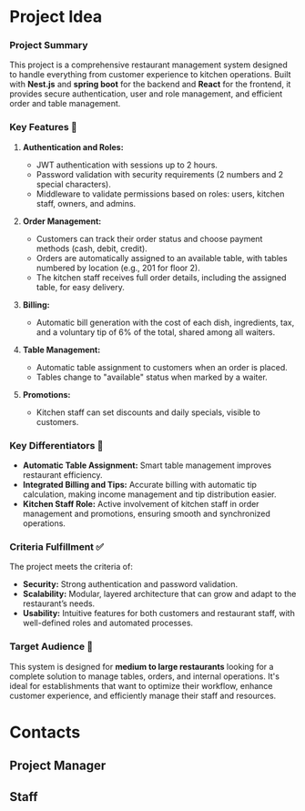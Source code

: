 # Project Idea 

### **Project Summary**

This project is a comprehensive restaurant management system designed to handle everything from customer experience to kitchen operations. Built with **Nest.js** and **spring boot** for the backend and **React** for the frontend, it provides secure authentication, user and role management, and efficient order and table management.

### **Key Features 🌟**
1. **Authentication and Roles:**
   - JWT authentication with sessions up to 2 hours.
   - Password validation with security requirements (2 numbers and 2 special characters).
   - Middleware to validate permissions based on roles: users, kitchen staff, owners, and admins.

2. **Order Management:**
   - Customers can track their order status and choose payment methods (cash, debit, credit).
   - Orders are automatically assigned to an available table, with tables numbered by location (e.g., 201 for floor 2).
   - The kitchen staff receives full order details, including the assigned table, for easy delivery.

3. **Billing:**
   - Automatic bill generation with the cost of each dish, ingredients, tax, and a voluntary tip of 6% of the total, shared among all waiters.

4. **Table Management:**
   - Automatic table assignment to customers when an order is placed.
   - Tables change to "available" status when marked by a waiter.

5. **Promotions:**
   - Kitchen staff can set discounts and daily specials, visible to customers.

### **Key Differentiators 🏅**
- **Automatic Table Assignment:** Smart table management improves restaurant efficiency.
- **Integrated Billing and Tips:** Accurate billing with automatic tip calculation, making income management and tip distribution easier.
- **Kitchen Staff Role:** Active involvement of kitchen staff in order management and promotions, ensuring smooth and synchronized operations.

### **Criteria Fulfillment ✅**
The project meets the criteria of:
- **Security:** Strong authentication and password validation.
- **Scalability:** Modular, layered architecture that can grow and adapt to the restaurant’s needs.
- **Usability:** Intuitive features for both customers and restaurant staff, with well-defined roles and automated processes.

### **Target Audience 🎯**
This system is designed for **medium to large restaurants** looking for a complete solution to manage tables, orders, and internal operations. It's ideal for establishments that want to optimize their workflow, enhance customer experience, and efficiently manage their staff and resources.

# Contacts
## Project Manager 
## Staff 
